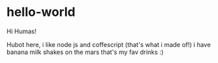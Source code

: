 # hello-world

Hi Humas!

Hubot here, i like node js and coffescript (that's what i made of!)
i have banana milk shakes on the mars that's my fav drinks :)

